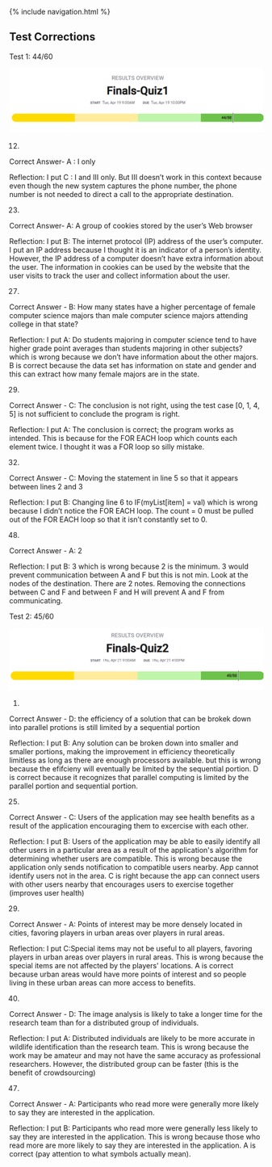 {% include navigation.html %}

## Test Corrections 

Test 1: 44/60

![img_1.png](img_1.png)

12.

Correct Answer- A : I only


Reflection: I put C : I and III only. But III doesn’t work in this context because even though the new system captures the phone number, the phone number is not needed to direct a call to the appropriate destination.


23.

Correct Answer- A: A group of cookies stored by the user’s Web browser

Reflection: I put B: The internet protocol (IP) address of the user’s computer. I put an IP address because I thought it is an indicator of a person’s identity. However, the IP address of a computer doesn’t have extra information about the user. The information in cookies can be used by the website that the user visits to track the user and collect information about the user.


27.

Correct Answer - B: How many states have a higher percentage of female computer science majors than male computer science majors attending college in that state?

Reflection: I put A: Do students majoring in computer science tend to have higher grade point averages than students majoring in other subjects? which is wrong because we don’t have information about the other majors. B is correct because the data set has information on state and gender and this can extract how many female majors are in the state.


29.

Correct Answer - C: The conclusion is not right, using the test case [0, 1, 4, 5] is not sufficient to conclude the program is right.

Reflection: I put A: The conclusion is correct; the program works as intended. This is because for the FOR EACH loop which counts each element twice. I thought it was a FOR loop so silly mistake.






32.

Correct Answer - C: Moving the statement in line 5 so that it appears between lines 2 and 3

Reflection: I put B: Changing line 6 to IF(myList[item] = val) which is wrong because I didn’t notice the FOR EACH loop. The count = 0 must be pulled out of the FOR EACH loop so that it isn’t constantly set to 0.



48.

Correct Answer - A: 2

Reflection: I put B: 3 which is wrong because 2 is the minimum. 3 would prevent communication between A and F but this is not min. Look at the nodes of the destination. There are 2 notes. Removing the connections between C and F and between F and H will prevent A and F from communicating.


Test 2: 45/60

![img.png](img.png)

1. 
Correct Answer - D: the efficiency of a solution that can be brokek down into parallel protions is still limited by a sequential portion

Reflection: I put B: Any solution can be broken down into smaller and smaller portions, making the improvement in efficiency theoretically limitless as long as there are enough processors available. but this is wrong because the efifcieny will eventually be limited by the sequential portion. D is correct because it recognizes that parallel computing is limited by the parallel portion and sequential portion.

25.
Correct Answer - C: Users of the application may see health benefits as a result of the application encouraging them to excercise with each other. 

Reflection: I put B: Users of the application may be able to easily identify all other users in a particular area as a result of the application's algorithm for determining whether users are compatible. This is wrong because the application only sends notification to compatible users nearby. App cannot identify users not in the area. C is right because the app can connect users with other users nearby that encourages users to exercise together (improves user health)


29.
Correct Answer - A: Points of interest may be more densely located in cities, favoring players in urban areas over players in rural areas.

Reflection: I put C:Special items may not be useful to all players, favoring players in urban areas over players in rural areas. This is wrong because the special items are not affected by the players' locations. A is correct because urban areas would have more points of interest and so people living in these urban areas can more access to benefits.

40.
Correct Answer - D: The image analysis is likely to take a longer time for the research team than for a distributed group of individuals.

Reflection: I put A: Distributed individuals are likely to be more accurate in wildlife identification than the research team. This is wrong because the work may be amateur and may not have the same accuracy as professional researchers. However, the distributed group can be faster (this is the benefit of crowdsourcing)

47.
Correct Answer - A: Participants who read more were generally more likely to say they are interested in the application.

Reflection: I put B: Participants who read more were generally less likely to say they are interested in the application. This is wrong because those who read more are more likely to say they are interested in the application. A is correct (pay attention to what symbols actually mean). 
